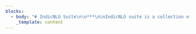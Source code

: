 ```yaml
---
blocks:
  - body: "# IndicNLG Suite\n\n***\n\nIndicNLG suite is a collection of datasets for benchmarking Natural Language Generation (NLG) for 11 Indic languages spanning five diverse NLG tasks. The datasets were created using a combination of crawling websites, machine translation, n-gram count and regular expression based cleaning . Overall, the suite contains about 8.5M examples across all languages and tasks and is the largest multilingual NLG dataset to date as well as the first of its kind for Indic languages. You can use these datasets to benchmark your own NLG systems.\n\n*   Supported languages: Assamese, Bengali, Gujarati, Hindi, Marathi, Odiya, Punjabi, Kannada, Malayalam, Tamil, and Telugu.\n*   Supported NLG tasks and datasets: Biography generation using Wikipedia infoboxes (WikiBio), news headline generation, sentence summarization, question generation and paraphrase generation.\n*   Datasets are available in json file and HuggingFace format.\n\nYou can read more about IndicNLGSuite\_[in this paper](https://arxiv.org/abs/2203.05437). We have benchmarked our own monolingual and multilingual models based on\_[IndicBART](https://indicnlp.ai4bharat.org/indic-bart)\_and found that our models perform at par with or are better than baseline models such as mT5.\n\n### Downloads\n\nThe datasets and models are available on\_[HuggingFace](https://huggingface.co/)\n\nTaskDatasetModelBiography Generation[IndicWikiBio](https://huggingface.co/datasets/ai4bharat/IndicWikiBio)Coming SoonHeadline Generation[IndicHeadlineGeneration](https://huggingface.co/datasets/ai4bharat/IndicHeadlineGeneration)Coming SoonSentence Summarization[IndicSentenceSummarization](https://huggingface.co/datasets/ai4bharat/IndicSentenceSummarization)Coming SoonParaphrase Generation[IndicParaphrase](https://huggingface.co/datasets/ai4bharat/IndicParaphrase)Coming SoonQuestion Generation[IndicQuestionGeneration](https://huggingface.co/datasets/ai4bharat/IndicQuestionGeneration)Coming Soon\n\n### IndicBART fine-tuning and decoding\n\n*   Follow the setup instructions\_[here](https://github.com/AI4Bharat/indic-bart/blob/main/README.md#installation).\n    *   We use the\_[YANMTT](https://github.com/prajdabre/yanmtt)\_toolkit for fine-tuning IndicBART.\n*   Extract the input and target text from the jsonl format files or HuggingFace format files.\n    *   For question generation, concatenate the question and context into a single line.\n    *   Convert the scripts in the extracted files into Devanagari using the\_[Indic Script Converter](https://github.com/AI4Bharat/indic-bart/blob/main/indic\\_scriptmap.py).\n*   [Here](https://github.com/AI4Bharat/indic-bart/blob/main/README.md#fine-tuning-command-1)\_is a command for fine-tuning IndicBART for summarization.\n    *   The correct input and output file paths should be provided.\n    *   Use appropriate hyperparameters according the paper.\n*   Decode the test set using the fine-tuned model after modifying\_[this](https://github.com/AI4Bharat/indic-bart/blob/main/README.md#decoding-command-1)\_command.\n    *   Map the output to the original script using the script converter.\n*   **Alternatively**: IndicBART is uploaded to HuggingFace hub\_[here](https://huggingface.co/ai4bharat/IndicBART).\n    *   Modify the HuggingFace\_[summarization](https://github.com/huggingface/transformers/tree/master/examples/pytorch/summarization)\_script to use the IndicBART model.\n    *   This script can use the json as well as HuggingFace format files.\n    *   Ensure that script mapping is done before training and after decoding.\n\n### Contributors\n\n*   Aman Kumar\n*   Prachi Sahu\n*   Himani Shrotriya\n*   Raj Dabre\n*   Ratish Puduppully\n*   Anoop Kunchukuttan\n*   Amogh Mishra\n*   Mitesh M. Khapra\n*   Pratyush Kumar\n\n### Citing\n\nIf you use IndicNLG Suite, please cite the\_[following paper](https://arxiv.org/abs/2203.05437):\n\n```\n@misc{kumar2022indicnlg,\r\n      title={IndicNLG Suite: Multilingual Datasets for Diverse NLG Tasks in Indic Languages}, \r\n      author={Aman Kumar and Himani Shrotriya and Prachi Sahu and Raj Dabre and Ratish Puduppully and Anoop Kunchukuttan and Amogh Mishra and Mitesh M. Khapra and Pratyush Kumar},\r\n      year={2022},\r\n      eprint={2203.05437},\r\n      archivePrefix={arXiv},\r\n      primaryClass={cs.CL}\r\n}   \r\n\n```\n\n### License\n\n**Datasets**\n\nDifferent datasets are released under different licenses\n\n**IndicHeadlineGeneration, IndicSentenceSummarization and IndicParaphrase**\_are licensed under a\_[Creative Commons Attribution-NonCommercial 4.0 International License](http://creativecommons.org/licenses/by-nc/4.0/).\n\n**IndicWikiBio and IndicQuestionGeneration**\_are licensed under a\_[Creative Commons Attribution-ShareAlike 4.0 International License](http://creativecommons.org/licenses/by-sa/4.0/).\n\n**Models**\n\nAll models are released under the MIT license.\n"
    _template: content
---
```


